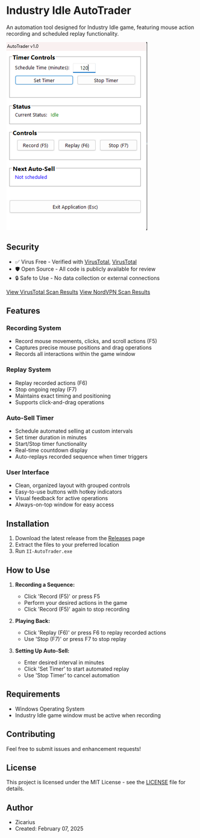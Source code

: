 # Industry Idle AutoTrader

An automation tool designed for Industry Idle game, featuring mouse action recording and scheduled replay functionality.

![AutoTrader Interface](screenshots/interface.png)

## Security
- ✅ Virus Free - Verified with [VirusTotal](https://www.virustotal.com), [VirusTotal](https://nordvpn.com/es/file-checker/)
- 🛡️ Open Source - All code is publicly available for review
- 🔒 Safe to Use - No data collection or external connections

[View VirusTotal Scan Results](https://www.virustotal.com/gui/file/7e0dc5ea9014a3747030aff05e1905011e9a2b32e2f1c9085d9c5b6949169573)
[View NordVPN Scan Results](https://nordvpn.com/es/file-checker/?srsltid=AfmBOornlRp5qKfKXx8Kok08BSvl-j16oiUVGCpnPnDyC3y8vOEOVR7H)

## Features

### Recording System
- Record mouse movements, clicks, and scroll actions (F5)
- Captures precise mouse positions and drag operations
- Records all interactions within the game window

### Replay System
- Replay recorded actions (F6)
- Stop ongoing replay (F7)
- Maintains exact timing and positioning
- Supports click-and-drag operations

### Auto-Sell Timer
- Schedule automated selling at custom intervals
- Set timer duration in minutes
- Start/Stop timer functionality
- Real-time countdown display
- Auto-replays recorded sequence when timer triggers

### User Interface
- Clean, organized layout with grouped controls
- Easy-to-use buttons with hotkey indicators
- Visual feedback for active operations
- Always-on-top window for easy access

## Installation

1. Download the latest release from the [Releases](https://github.com/yourusername/II-AutoTrader/releases) page
2. Extract the files to your preferred location
3. Run `II-AutoTrader.exe`

## How to Use

1. **Recording a Sequence:**
   - Click 'Record (F5)' or press F5
   - Perform your desired actions in the game
   - Click 'Record (F5)' again to stop recording

2. **Playing Back:**
   - Click 'Replay (F6)' or press F6 to replay recorded actions
   - Use 'Stop (F7)' or press F7 to stop replay

3. **Setting Up Auto-Sell:**
   - Enter desired interval in minutes
   - Click 'Set Timer' to start automated replay
   - Use 'Stop Timer' to cancel automation

## Requirements
- Windows Operating System
- Industry Idle game window must be active when recording

## Contributing
Feel free to submit issues and enhancement requests!

## License

This project is licensed under the MIT License - see the [LICENSE](LICENSE) file for details.

## Author

- Zicarius
- Created: February 07, 2025